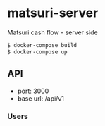 # matsuri-server
Matsuri cash flow - server side

```bash
$ docker-compose build
$ docker-compose up
```

## API

- port: 3000
- base url: /api/v1

### Users

